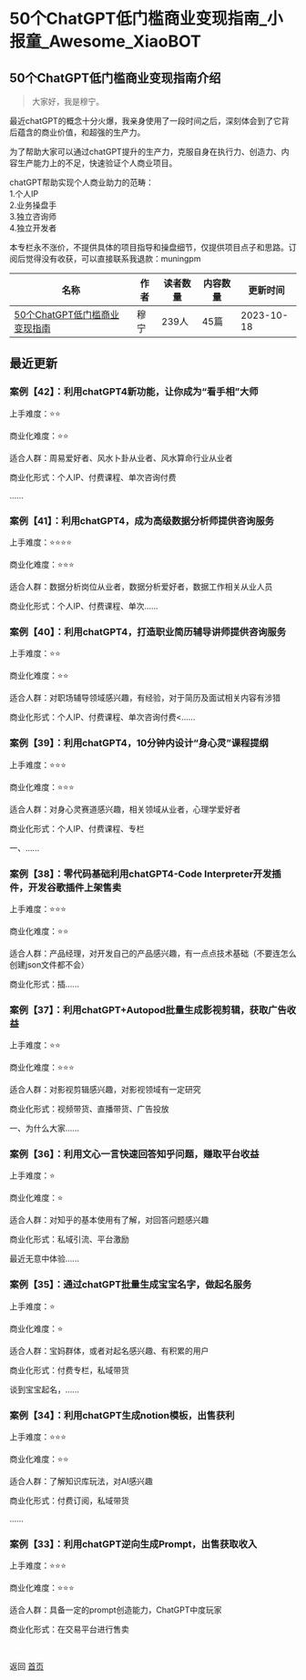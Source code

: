 # 50个ChatGPT低门槛商业变现指南_小报童_Awesome_XiaoBOT

## 50个ChatGPT低门槛商业变现指南介绍
> 大家好，我是穆宁。    
    
最近chatGPT的概念十分火爆，我亲身使用了一段时间之后，深刻体会到了它背后蕴含的商业价值，和超强的生产力。    
    
为了帮助大家可以通过chatGPT提升的生产力，克服自身在执行力、创造力、内容生产能力上的不足，快速验证个人商业项目。    
    
chatGPT帮助实现个人商业助力的范畴：    
1.个人IP    
2.业务操盘手    
3.独立咨询师    
4.独立开发者    
    
本专栏永不涨价，不提供具体的项目指导和操盘细节，仅提供项目点子和思路。订阅后觉得没有收获，可以直接联系我退款：muningpm  
  


|名称|作者|读者数量|内容数量|更新时间|
|---|---|---|---|---|
|[50个ChatGPT低门槛商业变现指南](https://xiaobot.net/p/new-money?refer=9c3f1c95-a052-465a-9902-f6d75080262a)|穆宁|239人|45篇|2023-10-18|

## 最近更新
### 案例【42】：利用chatGPT4新功能，让你成为“看手相”大师

上手难度：⭐️⭐️

商业化难度：⭐️⭐️

适合人群：周易爱好者、风水卜卦从业者、风水算命行业从业者

商业化形式：个人IP、付费课程、单次咨询付费

......

### 案例【41】：利用chatGPT4，成为高级数据分析师提供咨询服务

上手难度：⭐️⭐️⭐️⭐️

商业化难度：⭐️⭐️⭐️

适合人群：数据分析岗位从业者，数据分析爱好者，数据工作相关从业人员

商业化形式：个人IP、付费课程、单次......

### 案例【40】：利用chatGPT4，打造职业简历辅导讲师提供咨询服务

上手难度：⭐️⭐️

商业化难度：⭐️⭐️

适合人群：对职场辅导领域感兴趣，有经验，对于简历及面试相关内容有涉猎

商业化形式：个人IP、付费课程、单次咨询付费<......

### 案例【39】：利用chatGPT4，10分钟内设计“身心灵”课程提纲

上手难度：⭐️⭐️⭐️

商业化难度：⭐️⭐️⭐️

适合人群：对身心灵赛道感兴趣，相关领域从业者，心理学爱好者

商业化形式：个人IP、付费课程、专栏

一、......

### 案例【38】：零代码基础利用chatGPT4-Code Interpreter开发插件，开发谷歌插件上架售卖

上手难度：⭐️⭐️⭐️

商业化难度：⭐️⭐️

适合人群：产品经理，对开发自己的产品感兴趣，有一点点技术基础（不要连怎么创建json文件都不会）

商业化形式：插......

### 案例【37】：利用chatGPT+Autopod批量生成影视剪辑，获取广告收益

上手难度：⭐️⭐️

商业化难度：⭐️⭐️⭐️

适合人群：对影视剪辑感兴趣，对影视领域有一定研究

商业化形式：视频带货、直播带货、广告投放

一、为什么大家......

### 案例【36】：利用文心一言快速回答知乎问题，赚取平台收益

上手难度：⭐️

商业化难度：⭐️

适合人群：对知乎的基本使用有了解，对回答问题感兴趣

商业化形式：私域引流、平台激励

最近无意中体验......

### 案例【35】：通过chatGPT批量生成宝宝名字，做起名服务

上手难度：⭐️

商业化难度：⭐️

适合人群：宝妈群体，或者对起名感兴趣、有积累的用户

商业化形式：付费专栏，私域带货

谈到宝宝起名，......

### 案例【34】：利用chatGPT生成notion模板，出售获利

上手难度：⭐️⭐️⭐️

商业化难度：⭐️⭐️

适合人群：了解知识库玩法，对AI感兴趣

商业化形式：付费订阅，私域带货

......

### 案例【33】：利用chatGPT逆向生成Prompt，出售获取收入

上手难度：⭐️⭐️⭐️

商业化难度：⭐️⭐️⭐️

适合人群：具备一定的prompt创造能力，ChatGPT中度玩家

商业化形式：在交易平台进行售卖


<a href="https://github.com/Reno9527/awesome-xiaobot" style="color: white; text-decoration: none;">awesome-xiaobot</a>

返回 [首页](../README.md)
